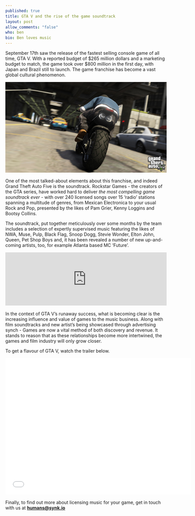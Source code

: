 ```yaml
---
published: true
title: GTA V and the rise of the game soundtrack
layout: post
allow_comments: "false"
who: ben
bio: Ben loves music
---
```


September 17th saw the release of the fastest selling console game of all time, GTA V<!--excerpt-->. With a reported budget of $265 million dollars and a marketing budget to match, the game took over $800 million in the first day, with Japan and Brazil still to launch. The game franchise has become a vast global cultural phenomenon.

![](/images/posts/2013-09-23-gta-v-and-the-rise-of-the-game-soundtrack.jpg)

One of the most talked-about elements about this franchise, and indeed Grand Theft Auto Five is the soundtrack. Rockstar Games -  the creators of the GTA series, have worked hard to deliver _the most compelling game soundtrack ever_ - with over 240 licensed songs over 15 ‘radio’ stations spanning a multitude of genres, from Mexican Electronica to your usual Rock and Pop, presented by the likes of Pam Grier, Kenny Loggins and Bootsy Collins.

The soundtrack, put together meticulously over some months by the team includes a selection of expertly supervised music featuring the likes of NWA, Muse, Pulp, Black Flag, Snoop Dogg, Stevie Wonder, Elton John, Queen, Pet Shop Boys and, it has been revealed a number of new up-and-coming artists, too, for example Atlanta based MC ‘Future’.

<iframe width="100%" height="166" scrolling="no" frameborder="no" src="https://w.soundcloud.com/player/?url=http%3A%2F%2Fapi.soundcloud.com%2Ftracks%2F111189275">
</iframe>

In the context of GTA V’s runaway success, what is becoming clear is the increasing influence and value of games to the music business. Along with film soundtracks and new artist’s being showcased through advertising synch - Games are now a vital method of both discovery and revenue. It stands to reason that as these relationships become more intertwined, the games and film industry will only grow closer.

To get a flavour of GTA V, watch the trailer below.

<iframe width="580" height="425" src="//www.youtube.com/embed/hvoD7ehZPcM" frameborder="0" allowfullscreen="1">
</iframe>

Finally, to find out more about licensing music for your game, get in touch with us at __[humans@synk.io](mailto:humans@synk.io)__


